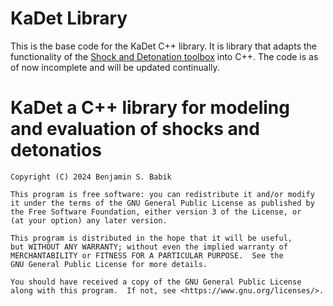 # KaDet Library
This is the base code for the KaDet C++ library. It is library that adapts the functionality of the [Shock and Detonation toolbox](https://shepherd.caltech.edu/EDL/PublicResources/sdt/) into C++. The code is as of now incomplete and will be updated continually.

# KaDet a C++ library for modeling and evaluation of shocks and detonatios
    Copyright (C) 2024 Benjamin S. Babik

    This program is free software: you can redistribute it and/or modify
    it under the terms of the GNU General Public License as published by
    the Free Software Foundation, either version 3 of the License, or
    (at your option) any later version.

    This program is distributed in the hope that it will be useful,
    but WITHOUT ANY WARRANTY; without even the implied warranty of
    MERCHANTABILITY or FITNESS FOR A PARTICULAR PURPOSE.  See the
    GNU General Public License for more details.

    You should have received a copy of the GNU General Public License
    along with this program.  If not, see <https://www.gnu.org/licenses/>.